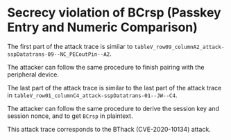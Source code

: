 # Secrecy violation of BCrsp (Passkey Entry and Numeric Comparison)

The first part of the attack trace is similar to `tableV_row09_columnA2_attack-sspDatatrans-09--NC_PECoutPin--A2`.

The attacker can follow the same procedure to finish pairing with the peripheral device.

The last part of the attack trace is similar to the last part of the attack trace in `tableV_row01_columnC4_attack-sspDatatrans-01--JW--C4`.

The attacker can follow the same procedure to derive the session key and session nonce, and to get `BCrsp` in plaintext.

This attack trace corresponds to the BThack (CVE-2020-10134) attack.